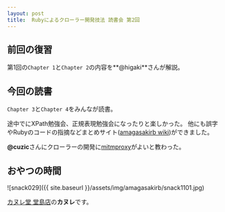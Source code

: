 ```yaml
---
layout: post
title:  Rubyによるクローラー開発技法 読書会 第2回
---
```


## 前回の復習

第1回の`Chapter 1`と`Chapter 2`の内容を**@higaki**さんが解説。

## 今回の読書

`Chapter 3`と`Chapter 4`をみんなが読書。

途中でにXPath勉強会、正規表現勉強会になったりと楽しかった。
他にも誤字やRubyのコードの指摘などまとめサイト([amagasakirb wiki](https://github.com/cuzic/amagasakirb/wiki/2014.11.01-Ruby-%E3%81%AB%E3%82%88%E3%82%8B%E3%82%AF%E3%83%AD%E3%83%BC%E3%83%A9%E3%83%BC%E9%96%8B%E7%99%BA%E6%8A%80%E6%B3%95%E8%AA%AD%E6%9B%B8%E4%BC%9A-%E7%AC%AC2%E5%9B%9E))ができました。

**@cuzic**さんにクローラーの開発に[mitmproxy](http://mitmproxy.org/)がよいと教わった。

## おやつの時間

![snack029]({{ site.baseurl }}/assets/img/amagasakirb/snack1101.jpg)

[カヌレ堂 堂島店](http://canele.jp/doudou/)の**カヌレ**です。
